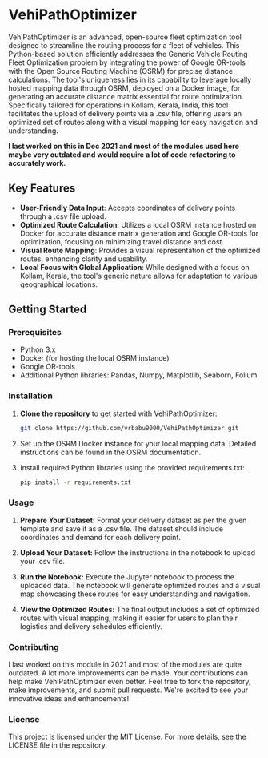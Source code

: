 # VehiPathOptimizer

VehiPathOptimizer is an advanced, open-source fleet optimization tool designed to streamline the routing process for a fleet of vehicles. This Python-based solution efficiently addresses the Generic Vehicle Routing Fleet Optimization problem by integrating the power of Google OR-tools with the Open Source Routing Machine (OSRM) for precise distance calculations. The tool's uniqueness lies in its capability to leverage locally hosted mapping data through OSRM, deployed on a Docker image, for generating an accurate distance matrix essential for route optimization. Specifically tailored for operations in Kollam, Kerala, India, this tool facilitates the upload of delivery points via a .csv file, offering users an optimized set of routes along with a visual mapping for easy navigation and understanding. 

**I last worked on this in Dec 2021 and most of the modules used here maybe very outdated and would require a lot of code refactoring to accurately work.**

## Key Features

- **User-Friendly Data Input**: Accepts coordinates of delivery points through a .csv file upload.
- **Optimized Route Calculation**: Utilizes a local OSRM instance hosted on Docker for accurate distance matrix generation and Google OR-tools for optimization, focusing on minimizing travel distance and cost.
- **Visual Route Mapping**: Provides a visual representation of the optimized routes, enhancing clarity and usability.
- **Local Focus with Global Application**: While designed with a focus on Kollam, Kerala, the tool's generic nature allows for adaptation to various geographical locations.

## Getting Started

### Prerequisites

- Python 3.x
- Docker (for hosting the local OSRM instance)
- Google OR-tools
- Additional Python libraries: Pandas, Numpy, Matplotlib, Seaborn, Folium

### Installation

1. **Clone the repository** to get started with VehiPathOptimizer:

   ```bash
   git clone https://github.com/vrbabu9000/VehiPathOptimizer.git
2. Set up the OSRM Docker instance for your local mapping data. Detailed instructions can be found in the OSRM documentation.

3. Install required Python libraries using the provided requirements.txt:
    ```bash
   pip install -r requirements.txt
### Usage
1. **Prepare Your Dataset:** Format your delivery dataset as per the given template and save it as a .csv file. The dataset should include coordinates and demand for each delivery point.

2. **Upload Your Dataset:** Follow the instructions in the notebook to upload your .csv file.

3. **Run the Notebook:** Execute the Jupyter notebook to process the uploaded data. The notebook will generate optimized routes and a visual map showcasing these routes for easy understanding and navigation.

4. **View the Optimized Routes:** The final output includes a set of optimized routes with visual mapping, making it easier for users to plan their logistics and delivery schedules efficiently.

### Contributing
I last worked on this module in 2021 and most of the modules are quite outdated. A lot more improvements can be made. Your contributions can help make VehiPathOptimizer even better. Feel free to fork the repository, make improvements, and submit pull requests. We're excited to see your innovative ideas and enhancements!

### License
This project is licensed under the MIT License. For more details, see the LICENSE file in the repository.
